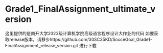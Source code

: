# Grade1_FinalAssignment_ultimate_version
这里提供的是南开大学2023级计算机学院高级语言程序设计大作业的代码
如要获取release版本，请移步https://github.com/30SC35KD/SocceGoal_Grade1-FinalAssignment_release_version.git 进行下载
